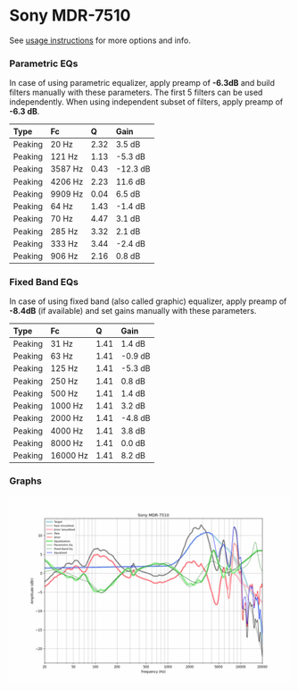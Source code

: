# Sony MDR-7510
See [usage instructions](https://github.com/jaakkopasanen/AutoEq#usage) for more options and info.

### Parametric EQs
In case of using parametric equalizer, apply preamp of **-6.3dB** and build filters manually
with these parameters. The first 5 filters can be used independently.
When using independent subset of filters, apply preamp of **-6.3 dB**.

| Type    | Fc      |    Q | Gain     |
|:--------|:--------|:-----|:---------|
| Peaking | 20 Hz   | 2.32 | 3.5 dB   |
| Peaking | 121 Hz  | 1.13 | -5.3 dB  |
| Peaking | 3587 Hz | 0.43 | -12.3 dB |
| Peaking | 4206 Hz | 2.23 | 11.6 dB  |
| Peaking | 9909 Hz | 0.04 | 6.5 dB   |
| Peaking | 64 Hz   | 1.43 | -1.4 dB  |
| Peaking | 70 Hz   | 4.47 | 3.1 dB   |
| Peaking | 285 Hz  | 3.32 | 2.1 dB   |
| Peaking | 333 Hz  | 3.44 | -2.4 dB  |
| Peaking | 906 Hz  | 2.16 | 0.8 dB   |

### Fixed Band EQs
In case of using fixed band (also called graphic) equalizer, apply preamp of **-8.4dB**
(if available) and set gains manually with these parameters.

| Type    | Fc       |    Q | Gain    |
|:--------|:---------|:-----|:--------|
| Peaking | 31 Hz    | 1.41 | 1.4 dB  |
| Peaking | 63 Hz    | 1.41 | -0.9 dB |
| Peaking | 125 Hz   | 1.41 | -5.3 dB |
| Peaking | 250 Hz   | 1.41 | 0.8 dB  |
| Peaking | 500 Hz   | 1.41 | 1.4 dB  |
| Peaking | 1000 Hz  | 1.41 | 3.2 dB  |
| Peaking | 2000 Hz  | 1.41 | -4.8 dB |
| Peaking | 4000 Hz  | 1.41 | 3.8 dB  |
| Peaking | 8000 Hz  | 1.41 | 0.0 dB  |
| Peaking | 16000 Hz | 1.41 | 8.2 dB  |

### Graphs
![](./Sony%20MDR-7510.png)